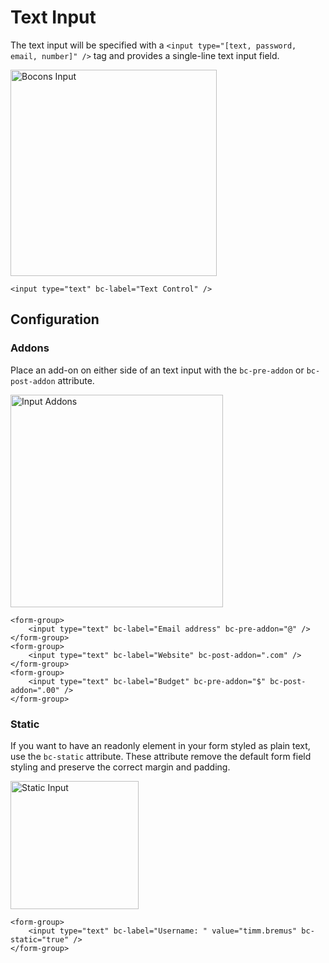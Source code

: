 # Text Input

The text input will be specified with a `<input type="[text, password, email, number]" />` tag and provides a single-line text input field.

<img class="img-shadow img-responsive center-block" src="https://raw.githubusercontent.com/brecons/bootstrap-tag-helper/master/docs/images/input_01.PNG" width="330" alt="Bocons Input">

```markup
<input type="text" bc-label="Text Control" />
```

## Configuration

### Addons

Place an add-on on either side of an text input with the `bc-pre-addon` or `bc-post-addon` attribute.

<img class="img-shadow img-responsive center-block" src="https://raw.githubusercontent.com/brecons/bootstrap-tag-helper/master/docs/images/input_02.PNG" width="340" alt="Input Addons">

```markup
<form-group>
    <input type="text" bc-label="Email address" bc-pre-addon="@" />
</form-group>
<form-group>
    <input type="text" bc-label="Website" bc-post-addon=".com" />
</form-group>
<form-group>
    <input type="text" bc-label="Budget" bc-pre-addon="$" bc-post-addon=".00" />
</form-group>
```

### Static

If you want to have an readonly element in your form styled as plain text, use the `bc-static` attribute. These attribute remove the default form field styling and preserve the correct margin and padding.

<img class="img-shadow img-responsive center-block" src="https://raw.githubusercontent.com/brecons/bootstrap-tag-helper/master/docs/images/input_03.PNG" width="205" alt="Static Input">

```markup
<form-group>
    <input type="text" bc-label="Username: " value="timm.bremus" bc-static="true" />
</form-group>
```